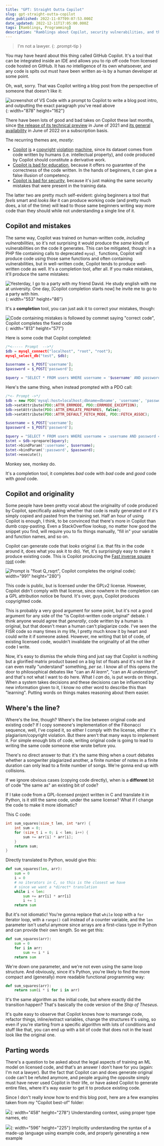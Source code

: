 ```yaml
---
title: "GPT: Straight Outta Copilot"
slug: gpt-straight-outta-copilot
date_published: 2022-11-07T09:07:53.000Z
date_updated: 2022-12-11T17:05:00.000Z
tags: [Ramblings, Programming]
description: "Ramblings about Copilot, security vulnerabilities, and the originality of ML-generated content."
---
```


> I'm not a lawyer.
{: .prompt-tip }

You may have heard about this thing called GitHub Copilot. It's a tool that can be integrated inside an IDE and allows you to rip off code from licensed code hosted on GitHub. It has _no_ intelligence of its own whatsoever, and any code is spits out must have been written as-is by a human developer at some point.

Oh, wait, sorry. That was Copilot writing a blog post from the perspective of someone that doesn't like it:

![screenshot of VS Code with a prompt to Copilot to write a blog post intro, and outputting the exact paragraph you've read above](image.png){: width="878" height="162"}

There have been lots of good and bad takes on Copilot these last months, since [the release of its technical preview](https://github.blog/2021-06-29-introducing-github-copilot-ai-pair-programmer/) in June of 2021 and [its general availability](https://github.blog/2022-06-21-github-copilot-is-generally-available-to-all-developers/) in June of 2022 on a subscription basis.

The recurring themes are, _mostly_:

*   [Copilot](https://www.theregister.com/2022/10/19/github_copilot_copyright/) [is](https://www.zdnet.com/article/is-github-copilots-code-legal-ethically-right/) a [copyright](https://devclass.com/2022/10/17/github-copilot-under-fire-as-dev-claims-it-emits-large-chunks-of-my-copyrighted-code/) [violation](https://www.fsf.org/licensing/copilot/copyright-implications-of-the-use-of-code-repositories-to-train-a-machine-learning-model) [machine](https://twitter.com/docsparse/status/1581461734665367554), since its dataset comes from code written by humans (i.e. intellectual property), and code produced by Copilot should constitute a derivative work.
*   [Copilot is bad for education](https://www.theregister.com/2022/08/19/copilot_github_students/), because it offers no guarantee of the correctness of the code written. In the hands of beginners, it can give a false illusion of competency.
*   [Copilot is bad for security](https://www.spiceworks.com/it-security/security-general/news/40-of-code-produced-by-github-copilot-vulnerable-to-threats-research/), because it's just making the same security mistakes that were present in the training data.

The latter two are pretty much self-evident: giving beginners a tool that _feels_ smart and _looks like_ it can produce working code (and pretty much does, a lot of the time) will lead to those same beginners writing way more code than they should while not understanding a single line of it.

## Copilot and mistakes

The same way, Copilot was trained on human-written code, _including vulnerabilities_, so it's not surprising it would produce the _same_ kinds of vulnerabilities on the code it generates. This can be mitigated, though: in a PHP file containing calls to deprecated `mysql_` functions, Copilot will produce code using those same functions and often containing vulnerabilities, but in well-written code, Copilot tends to produce well-written code as well. It's a completion tool, after all. If you make mistakes, it'll produce the same mistakes:

![Yesterday, I go to a party with my friend David.  He study english with me at university.  One day, [Copilot completion starts now] he invite me to go to a party with him.](image-1.png){: width="553" height="86"}

It's a **completion** tool, you can just ask it to correct your mistakes, though:

![Code containing mistakes is followed by commet saying "correct code", Copilot completes the fixed code](image-2.png){: width="813" height="571"}

Here is some code that Copilot completed:

```php
/*<----- Prompt  -->*/
$db = mysql_connect("localhost", "root", "root");
mysql_select_db("test", $db);

$username = $_POST['username'];
$password = $_POST['password'];

$query = "SELECT * FROM users WHERE username = '$username' AND password = '$password'"; // SQL injection!
```

Here's the same thing, when instead prompted with a PDO call:

```php
/*<- Prompt ->*/
$db = new PDO('mysql:host=localhost;dbname=dbname', 'username', 'password');
$db->setAttribute(PDO::ATTR_ERRMODE, PDO::ERRMODE_EXCEPTION);
$db->setAttribute(PDO::ATTR_EMULATE_PREPARES, false);
$db->setAttribute(PDO::ATTR_DEFAULT_FETCH_MODE, PDO::FETCH_ASSOC);

$username = $_POST['username'];
$password = $_POST['password'];

$query = "SELECT * FROM users WHERE username = :username AND password = :password";
$stmt = $db->prepare($query);
$stmt->bindParam(':username', $username);
$stmt->bindParam(':password', $password);
$stmt->execute();
```

Monkey see, monkey do.

It's a completion tool, it completes _bad_ code with _bad_ code and _good_ code with _good_ code.

## Copilot and originality

Some people have been pretty vocal about the originality of code produced by Copilot, specifically asking whether that code is really generated or if it's simply copied and pasted from the training set. Half an hour of using Copilot is enough, I think, to be convinced that there's more in Copilot than dumb copy-pasting. Even a StackOverflow lookup, no matter how good the snippet you find, will require you to fix things manually, "fill in" your variable and function names, and so on.

Copilot can generate code that _looks_ original (i.e. that fits in the code around it, does what you ask it to do). Yet, it's surprisingly easy to make it produce existing code. This is Copilot producing the [Fast inverse square root](https://en.wikipedia.org/wiki/Fast_inverse_square_root) code:

![Prompt is "float Q_rsqrt", Copilot completes the original code](image-3.png){: width="991" height="280"}

This code is public, but is licensed under the GPLv2 license. However, Copilot didn't comply with that license, since nowhere in the completion can a GPL attribution notice be found. It's over, guys, Copilot produces copyrighted code.

This is probably a very good argument for some point, but it's not a good argument for any side of the "is Copilot-written code original" debate. I think anyone would agree that _generally_, code written by a human is original, but that doesn't mean a human can't plagiarize code. I've seen the FISR code so many times in my life, I pretty much know it by heart and could write it if someone asked. However, me writing that bit of code, of existing licensed code, wouldn't invalidate the originality of all the other code I write.

Now, it's easy to dismiss the whole thing and just say that Copilot is nothing but a glorified matrix product based on a big list of floats and it's not like _it_ can even really "understand" something, _per se_. I know all of this opens the door to philosophical debates like "can an AI _learn_", "can an AI _understand_", and that's not what I want to do here. What I _can_ do, is put words on things. When a system takes decisions and these decisions can be influenced by new information given to it, I know no other word to describe this than "learning". Putting words on things makes reasoning about them easier.

## Where's the line?

Where's the line, though? Where's the line between original code and existing code? If I copy someone's implementation of the Fibonacci sequence, well, I've copied it, so either I comply with the license, either it's plagiarism/copyright violation. But there aren't that many ways to implement it. For simple enough bits of code, writing original code is going to lead to writing the same code someone else wrote before you.

There's no direct answer to that: it's the same thing when a court debates whether a songwriter plagiarized another, a finite number of notes in a finite duration can only lead to a finite number of songs. We're gonna end up with collisions.

If we ignore obvious cases (copying code directly), when is a **different** bit of code "the same as" an existing bit of code?

If I take code from a GPL-licensed project written in C and translate it in Python, is it still the same code, under the same license? What if I change the code to make it more idiomatic?

This C code:

```c
int sum_squares(size_t len, int *arr) {
    int sum = 0;
    for (size_t i = 0; i < len; i++) {
        sum += arr[i] * arr[i];
    }
    return sum;
}
```

Directly translated to Python, would give this:

```python
def sum_squares(len, arr):
    sum = 0
    i = 0
    # no iterators in C, so this is the closest we have
    # since we want a *direct* translation
    while i < len: 
        sum += arr[i] * arr[i]
        i += 1
    return sum
```

But it's not idiomatic! You're gonna replace that `while` loop with a `for` iterator loop, with a `range()` call instead of a counter variable, and the `len` parameter isn't useful anymore since arrays are a first-class type in Python and can provide their own length. So we get this:

```py
def sum_squares(arr):
    sum = 0
    for i in arr:
        sum += i * i
    return sum
```

We're down one parameter, and we're not even using the same loop structure. And obviously, since it's Python, you're likely to find the more compact and (generally) more readable functional programming way:

```py
def sum_squares(arr):
    return sum(i * i for i in arr)
```

It's the same algorithm as the initial code, but where exactly did the transition happen? That's basically the code version of the _Ship of Theseus_.

It's quite easy to observe that Copilot knows how to rearrange code, refactor things, inline/extract variables, change the structures it's using, so even if you're starting from a specific algorithm with lots of conditions and stuff like that, you can end up with a bit of code that does not in the least look like the original one.

## Parting words

There's a question to be asked about the legal aspects of training an ML model on licensed code, and that's an answer I don't have for you (again: I'm not a lawyer). But the fact that Copilot can and does generate original code can't be refuted anymore, and people arguing the opposite simply must have never used Copilot in their life, or have asked Copilot to generate entire files, where it's way easier to get it to produce existing code.

Since I don't really know how to end this blog post, here are a few examples taken from my "Copilot best-of" folder:

![](image-7.png){: width="458" height="278"}
<label>Understanding context, using proper type names, etc</label>

![](image-8.png){: width="596" height="225"}
<label>Implicitly understanding the syntax of a made-up language using example code, and properly generating a new example</label>
<video src="/assets/posts/2022-11-07-gpt-straight-outta-copilot/copilot-best-of---Imgur.mp4" poster="https://img.spacergif.org/v1/960x708/0a/spacer.png" width="960" height="708" preload="metadata" style="background: transparent url('/assets/posts/2022-11-07-gpt-straight-outta-copilot/media-thumbnail-ember164.jpg') 50% 50% / cover no-repeat;" controls="" class="embed-video"></video><video src="/assets/posts/2022-11-07-gpt-straight-outta-copilot/copilot-best-of---Imgur--1-.mp4" poster="https://img.spacergif.org/v1/960x650/0a/spacer.png" width="960" height="650" preload="metadata" style="background: transparent url('/assets/posts/2022-11-07-gpt-straight-outta-copilot/media-thumbnail-ember180.jpg') 50% 50% / cover no-repeat;" controls="" class="embed-video"></video>

